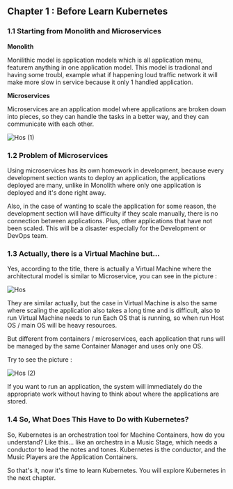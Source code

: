 ## Chapter 1 : Before Learn Kubernetes

### 1.1 Starting from Monolith and Microservices

**Monolith** 

Monilithic model is application models which is all application menu, featurem anything in one application model. This model is tradional and having some troubl, example what if happening loud traffic network it will make more slow in service because it only 1 handled application.

**Microservices**

Microservices are an application model where applications are broken down into pieces, so they can handle the tasks in a better way, and they can communicate with each other.

![Hos (1)](https://hackmd.io/_uploads/BJJN1XmsA.png)

### 1.2 Problem of Microservices

Using microservices has its own homework in development, because every development section wants to deploy an application, the applications deployed are many, unlike in Monolith where only one application is deployed and it's done right away.

Also, in the case of wanting to scale the application for some reason, the development section will have difficulty if they scale manually, there is no connection between applications. Plus, other applications that have not been scaled. This will be a disaster especially for the Development or DevOps team.

### 1.3 Actually, there is a Virtual Machine but...

Yes, according to the title, there is actually a Virtual Machine where the architectural model is similar to Microservice, you can see in the picture :

![Hos](https://hackmd.io/_uploads/BJm-yXQoC.png)

They are similar actually, but the case in Virtual Machine is also the same where scaling the application also takes a long time and is difficult, also to run Virtual Machine needs to run Each OS that is running, so when run Host OS / main OS will be heavy resources.

But different from containers / microservices, each application that runs will be managed by the same Container Manager and uses only one OS.

Try to see the picture :

![Hos (2)](https://hackmd.io/_uploads/B1rJ-77sA.png)

If you want to run an application, the system will immediately do the appropriate work without having to think about where the applications are stored.

### 1.4 So, What Does This Have to Do with Kubernetes?

So, Kubernetes is an orchestration tool for Machine Containers, how do you understand? Like this... like an orchestra in a Music Stage, which needs a conductor to lead the notes and tones. Kubernetes is the conductor, and the Music Players are the Application Containers.

So that's it, now it's time to learn Kubernetes. You will explore Kubernetes in the next chapter.
